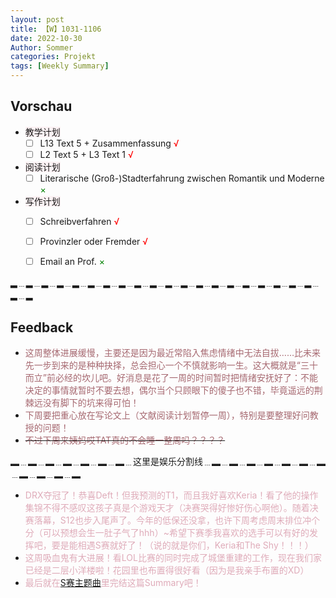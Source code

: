 ```yaml
---
layout: post
title: 【W】1031-1106
date: 2022-10-30
Author: Sommer
categories: Projekt
tags: [Weekly Summary]
--- 
```



## Vorschau
 
- <font style="background:#fcf2f4">教学计划</font>
  - [ ] L13 Text 5 + Zusammenfassung <font color=red>√</font>
  - [ ] L2 Text 5 + L3 Text 1 <font color=red>√</font>
- <font style="background:#fcf2f4">阅读计划</font>
  - [ ] Literarische (Groß-)Stadterfahrung zwischen Romantik und Moderne <font color=green>×</font>
- <font style="background:#fcf2f4">写作计划</font>
  - [ ] Schreibverfahren <font color=red>√</font>
  - [ ] Provinzler oder Fremder <font color=red>√</font>
  - [ ] Email an Prof. <font color=green>×</font>
  

▂﹍▂﹍▂﹍▂﹍▂﹍▂﹍▂﹍▂﹍▂﹍▂﹍▂﹍▂﹍▂﹍▂﹍▂﹍▂﹍▂﹍▂﹍▂﹍▂﹍▂﹍▂

## Feedback

- <font style="color:#a66870">这周整体进展缓慢，主要还是因为最近常陷入焦虑情绪中无法自拔……比未来先一步到来的是种种抉择，总会担心一个不慎就影响一生。这大概就是“三十而立”前必经的坎儿吧。好消息是花了一周的时间暂时把情绪安抚好了：不能决定的事情就暂时不要去想，偶尔当个只顾眼下的傻子也不错，毕竟遥远的荆棘远没有脚下的坑来得可怕！</font>
- <font style="color:#a66870">下周要把重心放在写论文上（文献阅读计划暂停一周），特别是要整理好问教授的问题！</font>
- ~~<font style="color:#a66870">不过下周来姨妈哎TAT真的不会睡一整周吗？？？？</font>~~

▂﹍▂﹍▂﹍▂﹍▂﹍▂﹍▂﹍这里是娱乐分割线﹍▂﹍▂﹍▂﹍▂﹍▂﹍▂﹍▂﹍▂﹍▂﹍▂﹍▂

- <font style="color:#dfabb9">DRX夺冠了！恭喜Deft！但我预测的T1，而且我好喜欢Keria！看了他的操作集锦不得不感叹这孩子真是个游戏天才（决赛哭得好惨好伤心啊他）。随着决赛落幕，S12也步入尾声了。今年的低保还没拿，也许下周考虑周末排位冲个分（可以预想会生一肚子气了hhh）~希望下赛季我喜欢的选手可以有好的发挥吧，要是能相遇S赛就好了！（说的就是你们，Keria和The Shy！！！）</font>
- <font style="color:#dfabb9">这周吸血鬼有大进展！看LOL比赛的同时完成了城堡重建的工作，现在我们家已经是二层小洋楼啦！花园里也布置得很好看（因为是我亲手布置的XD）</font>
- <font style="color:#dfabb9">最后就在[S赛主题曲](https://www.youtube.com/watch?v=HYsz1hP0BFo)里完结这篇Summary吧！</font>
  
